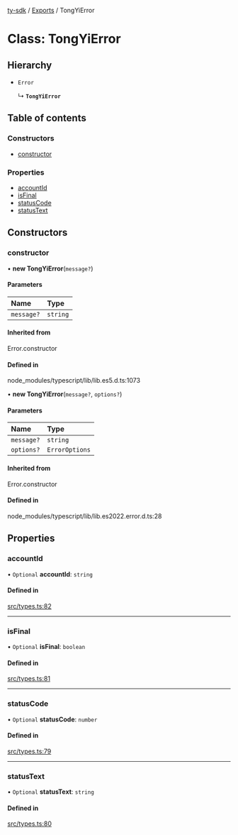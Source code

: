 [ty-sdk](../readme.md) / [Exports](../modules.md) / TongYiError

# Class: TongYiError

## Hierarchy

- `Error`

  ↳ **`TongYiError`**

## Table of contents

### Constructors

- [constructor](TongYiError.md#constructor)

### Properties

- [accountId](TongYiError.md#accountid)
- [isFinal](TongYiError.md#isfinal)
- [statusCode](TongYiError.md#statuscode)
- [statusText](TongYiError.md#statustext)

## Constructors

### constructor

• **new TongYiError**(`message?`)

#### Parameters

| Name | Type |
| :------ | :------ |
| `message?` | `string` |

#### Inherited from

Error.constructor

#### Defined in

node_modules/typescript/lib/lib.es5.d.ts:1073

• **new TongYiError**(`message?`, `options?`)

#### Parameters

| Name | Type |
| :------ | :------ |
| `message?` | `string` |
| `options?` | `ErrorOptions` |

#### Inherited from

Error.constructor

#### Defined in

node_modules/typescript/lib/lib.es2022.error.d.ts:28

## Properties

### accountId

• `Optional` **accountId**: `string`

#### Defined in

[src/types.ts:82](https://github.com/isnl/ty-sdk/blob/af2562d/src/types.ts#L82)

___

### isFinal

• `Optional` **isFinal**: `boolean`

#### Defined in

[src/types.ts:81](https://github.com/isnl/ty-sdk/blob/af2562d/src/types.ts#L81)

___

### statusCode

• `Optional` **statusCode**: `number`

#### Defined in

[src/types.ts:79](https://github.com/isnl/ty-sdk/blob/af2562d/src/types.ts#L79)

___

### statusText

• `Optional` **statusText**: `string`

#### Defined in

[src/types.ts:80](https://github.com/isnl/ty-sdk/blob/af2562d/src/types.ts#L80)
